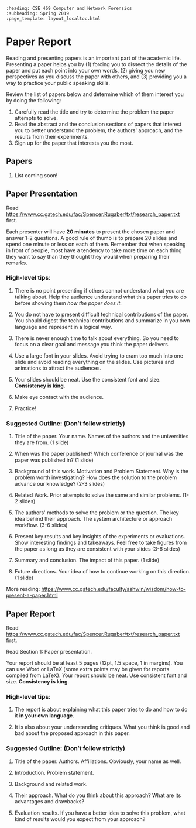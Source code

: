 ```eval_rst
:heading: CSE 469 Computer and Network Forensics
:subheading: Spring 2019
:page_template: layout_localtoc.html
```
# Paper Report

Reading and presenting papers is an important part of the academic life. Presenting a paper helps you by (1) forcing you
to dissect the details of the paper and put each point into your own words, (2) giving you new perspectives as you
discuss the paper with others, and (3) providing you a way to practice your public speaking skills.

Review the list of papers below and determine which of them interest you by doing the following:

1. Carefully read the title and try to determine the problem the paper attempts to solve.
2. Read the abstract and the conclusion sections of papers that interest you to better understand the problem, the
   authors' approach, and the results from their experiments.
3. Sign up for the paper that interests you the most.



## Papers

1. List coming soon!



## Paper Presentation

Read [https://www.cc.gatech.edu/fac/Spencer.Rugaber/txt/research_paper.txt
](https://www.cc.gatech.edu/fac/Spencer.Rugaber/txt/research_paper.txt) first.

Each presenter will have **20 minutes** to present the chosen paper and answer 1-2 questions. A good rule of thumb is to
prepare 20 slides and spend one minute or less on each of them. Remember that when speaking in front of people, most
have a tendency to take more time on each thing they want to say than they thought they would when preparing their
remarks.


### High-level tips:

1. There is no point presenting if others cannot understand what you are talking about. Help the audience understand
   what this paper tries to do before showing them *how the paper does it*.

2. You do not have to present difficult technical contributions of the paper. You should digest the technical
   contributions and summarize in you own language and represent in a logical way.

3. There is never enough time to talk about everything. So you need to focus on a clear goal and message you think the
   paper delivers.

4. Use a large font in your slides. Avoid trying to cram too much into one slide and avoid reading everything on the
   slides. Use pictures and animations to attract the audiences.

5. Your slides should be neat. Use the consistent font and size. **Consistency is king**.

6. Make eye contact with the audience.

7. Practice!


### Suggested Outline: (Don’t follow strictly)

1. Title of the paper. Your name. Names of the authors and the universities they are from. (1 slide)

2. When was the paper published? Which conference or journal was the paper was published in? (1 slide)

3. Background of this work. Motivation and Problem Statement. Why is the problem worth investigating? How does the
   solution to the problem advance our knowledge? (2-3 slides)

4. Related Work. Prior attempts to solve the same and similar problems. (1-2 slides)

5. The authors' methods to solve the problem or the question. The key idea behind their approach. The system
   architecture or approach workflow. (3-6 slides)

6. Present key results and key insights of the experiments or evaluations. Show interesting findings and takeaways. Feel
   free to take figures from the paper as long as they are consistent with your slides (3-6 slides)

7. Summary and conclusion. The impact of this paper. (1 slide)

8. Future directions. Your idea of how to continue working on this direction. (1 slide)

More reading: [https://www.cc.gatech.edu/faculty/ashwin/wisdom/how-to-present-a-paper.html
](https://www.cc.gatech.edu/faculty/ashwin/wisdom/how-to-present-a-paper.html)


## Paper Report

Read [https://www.cc.gatech.edu/fac/Spencer.Rugaber/txt/research_paper.txt
](https://www.cc.gatech.edu/fac/Spencer.Rugaber/txt/research_paper.txt) first.

Read Section 1: Paper presentation.

Your report should be at least 5 pages (12pt, 1.5 space, 1 in margins). You can use Word or LaTeX (some extra points may
be given for reports compiled from LaTeX). Your report should be neat. Use consistent font and size. **Consistency is
king**.

### High-level tips:

1. The report is about explaining what this paper tries to do and how to do it **in your own language**.

2. It is also about your understanding critiques. What you think is good and bad about the proposed approach in this
   paper.

### Suggested Outline: (Don’t follow strictly)

1. Title of the paper. Authors. Affiliations. Obviously, your name as well.

2. Introduction. Problem statement.

3. Background and related work.

4. Their approach. What do you think about this approach? What are its advantages and drawbacks?

5. Evaluation results. If you have a better idea to solve this problem, what kind of results would you expect from your
   approach?
